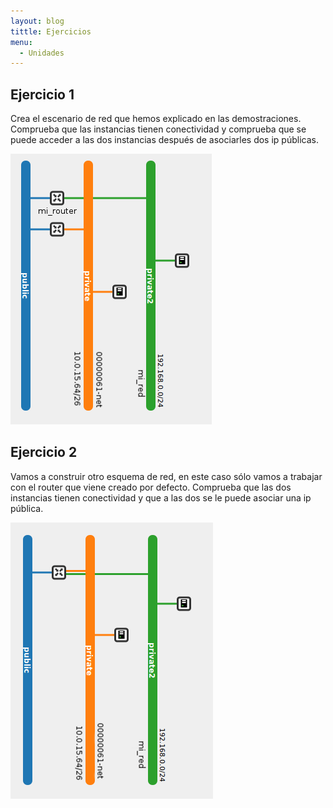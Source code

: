```yaml
---
layout: blog
tittle: Ejercicios
menu:
  - Unidades
---
```

## Ejercicio 1

Crea el escenario de red que hemos explicado en las demostraciones. Comprueba que las instancias tienen conectividad y comprueba que se puede acceder a las dos instancias después de asociarles dos ip públicas.

![red](img/red3.png)

## Ejercicio 2

 Vamos a construir otro esquema de red, en este caso sólo vamos a trabajar con el router que viene creado por defecto. Comprueba que las dos instancias tienen conectividad y que a las dos se le puede asociar una ip pública.

![red](img/red2.png)